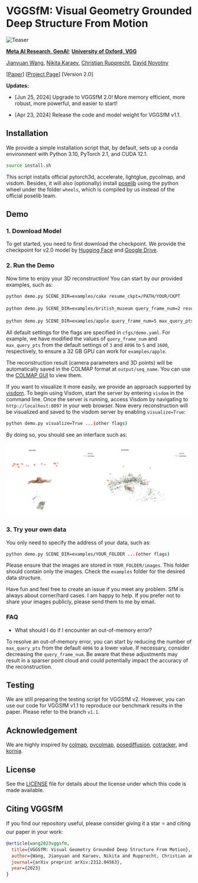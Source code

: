 # VGGSfM: Visual Geometry Grounded Deep Structure From Motion


![Teaser](https://raw.githubusercontent.com/vggsfm/vggsfm.github.io/main/resources/vggsfm_teaser.gif)

**[Meta AI Research, GenAI](https://ai.facebook.com/research/)**; **[University of Oxford, VGG](https://www.robots.ox.ac.uk/~vgg/)**


[Jianyuan Wang](https://jytime.github.io/), [Nikita Karaev](https://nikitakaraevv.github.io/), [Christian Rupprecht](https://chrirupp.github.io/), [David Novotny](https://d-novotny.github.io/)



<p 
dir="auto">[<a href="https://arxiv.org/pdf/2312.04563.pdf" rel="nofollow">Paper</a>]
[<a href="https://vggsfm.github.io/" rel="nofollow">Project Page</a>] 
[Version 2.0]
</p> 


**Updates:**
- [Jun 25, 2024] Upgrade to VGGSfM 2.0! More memory efficient, more robust, more powerful, and easier to start!


- [Apr 23, 2024] Release the code and model weight for VGGSfM v1.1.




## Installation
We provide a simple installation script that, by default, sets up a conda environment with Python 3.10, PyTorch 2.1, and CUDA 12.1.

```.bash
source install.sh
```

This script installs official pytorch3d, accelerate, lightglue, pycolmap, and visdom. Besides, it will also (optionally) install [poselib](https://github.com/PoseLib/PoseLib) using the python wheel under the folder ```wheels```, which is compiled by us instead of the official poselib team. 

## Demo 

### 1. Download Model
To get started, you need to first download the checkpoint. We provide the checkpoint for v2.0 model by [Hugging Face](https://huggingface.co/facebook/VGGSfM/blob/main/vggsfm_v2_0_0.bin) and [Google Drive](https://drive.google.com/file/d/163bHiqeTJhQ2_UnihRNPRA4Y9X8-gZ1-/view?usp=sharing).

### 2. Run the Demo 

Now time to enjoy your 3D reconstruction! You can start by our provided examples, such as:

```bash
python demo.py SCENE_DIR=examples/cake resume_ckpt=/PATH/YOUR/CKPT 

python demo.py SCENE_DIR=examples/british_museum query_frame_num=2 resume_ckpt=/PATH/YOUR/CKPT 

python demo.py SCENE_DIR=examples/apple query_frame_num=5 max_query_pts=1600 resume_ckpt=/PATH/YOUR/CKPT 
```

All default settings for the flags are specified in `cfgs/demo.yaml`. For example, we have modified the values of `query_frame_num` and `max_query_pts` from the default settings of `3` and `4096` to `5` and `1600`, respectively, to ensure a 32 GB GPU can work for ```examples/apple```. 


The reconstruction result (camera parameters and 3D points) will be automatically saved in the COLMAP format at ```output/seq_name```. You can use the [COLMAP GUI](https://colmap.github.io/gui.html) to view them. 

If you want to visualize it more easily, we provide an approach supported by [visdom](https://github.com/fossasia/visdom). To begin using Visdom, start the server by entering ```visdom``` in the command line. Once the server is running, access Visdom by navigating to ```http://localhost:8097``` in your web browser. Now every reconstruction will be visualized and saved to the visdom server by enabling ```visualize=True```:

```bash
python demo.py visualize=True ...(other flags)
```

By doing so, you should see an interface such as:

![UI](assets/ui.png)



### 3. Try your own data

You only need to specify the address of your data, such as:

```bash
python demo.py SCENE_DIR=examples/YOUR_FOLDER ...(other flags)
```

Please ensure that the images are stored in ```YOUR_FOLDER/images```. This folder should contain only the images. Check the ```examples``` folder for the desired data structure.


Have fun and feel free to create an issue if you meet any problem. SfM is always about corner/hard cases. I am happy to help. If you prefer not to share your images publicly, please send them to me by email.

### FAQ

* What should I do if I encounter an out-of-memory error?

To resolve an out-of-memory error, you can start by reducing the number of ```max_query_pts``` from the default ```4096``` to  a lower value. If necessary, consider decreasing the ```query_frame_num```. Be aware that these adjustments may result in a sparser point cloud and could potentially impact the accuracy of the reconstruction.



## Testing 

We are still preparing the testing script for VGGSfM v2. However, you can use our code for VGGSfM v1.1 to reproduce our benchmark results in the paper. Please refer to the branch ```v1.1```.


## Acknowledgement

We are highly inspired by [colmap](https://github.com/colmap/colmap), [pycolmap](https://github.com/colmap/pycolmap), [posediffusion](https://github.com/facebookresearch/PoseDiffusion), [cotracker](https://github.com/facebookresearch/co-tracker), and [kornia](https://github.com/kornia/kornia).


## License
See the [LICENSE](./LICENSE) file for details about the license under which this code is made available.


## Citing VGGSfM

If you find our repository useful, please consider giving it a star ⭐ and citing our paper in your work:

```bibtex
@article{wang2023vggsfm,
  title={VGGSfM: Visual Geometry Grounded Deep Structure From Motion},
  author={Wang, Jianyuan and Karaev, Nikita and Rupprecht, Christian and Novotny, David},
  journal={arXiv preprint arXiv:2312.04563},
  year={2023}
}
